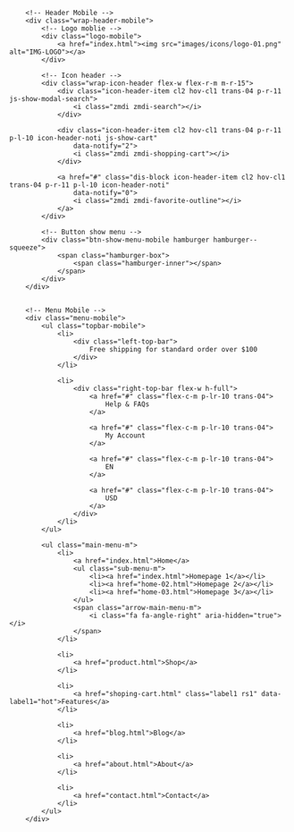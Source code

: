         <!-- Header Mobile -->
        <div class="wrap-header-mobile">
            <!-- Logo moblie -->
            <div class="logo-mobile">
                <a href="index.html"><img src="images/icons/logo-01.png" alt="IMG-LOGO"></a>
            </div>

            <!-- Icon header -->
            <div class="wrap-icon-header flex-w flex-r-m m-r-15">
                <div class="icon-header-item cl2 hov-cl1 trans-04 p-r-11 js-show-modal-search">
                    <i class="zmdi zmdi-search"></i>
                </div>

                <div class="icon-header-item cl2 hov-cl1 trans-04 p-r-11 p-l-10 icon-header-noti js-show-cart"
                    data-notify="2">
                    <i class="zmdi zmdi-shopping-cart"></i>
                </div>

                <a href="#" class="dis-block icon-header-item cl2 hov-cl1 trans-04 p-r-11 p-l-10 icon-header-noti"
                    data-notify="0">
                    <i class="zmdi zmdi-favorite-outline"></i>
                </a>
            </div>

            <!-- Button show menu -->
            <div class="btn-show-menu-mobile hamburger hamburger--squeeze">
                <span class="hamburger-box">
                    <span class="hamburger-inner"></span>
                </span>
            </div>
        </div>


        <!-- Menu Mobile -->
        <div class="menu-mobile">
            <ul class="topbar-mobile">
                <li>
                    <div class="left-top-bar">
                        Free shipping for standard order over $100
                    </div>
                </li>

                <li>
                    <div class="right-top-bar flex-w h-full">
                        <a href="#" class="flex-c-m p-lr-10 trans-04">
                            Help & FAQs
                        </a>

                        <a href="#" class="flex-c-m p-lr-10 trans-04">
                            My Account
                        </a>

                        <a href="#" class="flex-c-m p-lr-10 trans-04">
                            EN
                        </a>

                        <a href="#" class="flex-c-m p-lr-10 trans-04">
                            USD
                        </a>
                    </div>
                </li>
            </ul>

            <ul class="main-menu-m">
                <li>
                    <a href="index.html">Home</a>
                    <ul class="sub-menu-m">
                        <li><a href="index.html">Homepage 1</a></li>
                        <li><a href="home-02.html">Homepage 2</a></li>
                        <li><a href="home-03.html">Homepage 3</a></li>
                    </ul>
                    <span class="arrow-main-menu-m">
                        <i class="fa fa-angle-right" aria-hidden="true"></i>
                    </span>
                </li>

                <li>
                    <a href="product.html">Shop</a>
                </li>

                <li>
                    <a href="shoping-cart.html" class="label1 rs1" data-label1="hot">Features</a>
                </li>

                <li>
                    <a href="blog.html">Blog</a>
                </li>

                <li>
                    <a href="about.html">About</a>
                </li>

                <li>
                    <a href="contact.html">Contact</a>
                </li>
            </ul>
        </div>